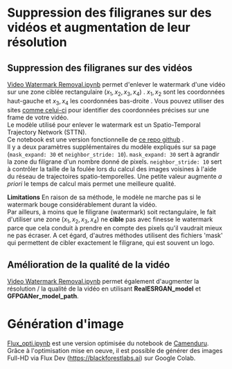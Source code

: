 # Suppression des filigranes sur des vidéos et augmentation de leur résolution

## Suppression des filigranes sur des vidéos
[Video Watermark Removal.ipynb](https://github.com/ZygoOoade/Graphisms/blob/master/Video_Watermark_Removal.ipynb) permet d'enlever le watermark d'une vidéo sur une zone ciblée rectangulaire $(x_1, x_2, x_3, x_4)$ . $x_1, x_2$ sont les coordonnées haut-gauche et $x_3, x_4$ les coordonnées bas-droite  .
Vous pouvez utiliser des sites [comme celui-ci](https://pixspy.com/) pour identifier des coordonnées précises sur une frame de votre vidéo.<br>
Le modèle utilisé pour enlever le watermark est un Spatio-Temporal Trajectory Network (STTN).<br>
Ce notebook est une version fonctionnelle de [ce repo github](https://github.com/chenwr727/KLing-Video-WatermarkRemover-Enhancer) .<br>
Il y a deux paramètres supplémentaires du modèle expliqués sur sa page (`mask_expand: 30` et `neighbor_stride: 10`). 
`mask_expand: 30` sert à agrandir la zone du filigrane d'un nombre donné de pixels.
`neighbor_stride: 10` sert à contrôler la taille de la foulée lors du calcul des images voisines à l'aide du réseau de trajectoires spatio-temporelles. Une petite valeur augmente *a priori* le temps de calcul mais permet une meilleure qualité.

**Limitations**
En raison de sa méthode, le modèle ne marche pas si le watermark bouge considérablement durant la vidéo.<br>
Par ailleurs, à moins que le filigrane (watermark) soit rectangulaire, le fait d'utiliser une zone $(x_1, x_2, x_3, x_4)$ ne **cible** pas avec finesse le watermark parce que cela conduit à prendre en compte des pixels qu'il vaudrait mieux ne pas écraser.
A cet égard, d'autres méthodes utilisent des fichiers 'mask' qui permettent de cibler exactement le filigrane, qui est souvent un logo.

## Amélioration de la qualité de la vidéo
[Video Watermark Removal.ipynb](https://github.com/ZygoOoade/Graphisms/blob/master/Video_Watermark_Removal.ipynb) permet également d'augmenter la résolution / la qualité de la vidéo en utilisant **RealESRGAN_model** et **GFPGANer_model_path**.


# Génération d'image

[Flux_opti.ipynb](https://github.com/ZygoOoade/Graphisms/blob/master/flux_opti.ipynb) est une version optimisée du notebook de [Camenduru](https://github.com/camenduru/flux-jupyter).
Grâce à l'optimisation mise en oeuve, il est possible de générer des images Full-HD via Flux Dev (https://blackforestlabs.ai) sur Google Colab.
